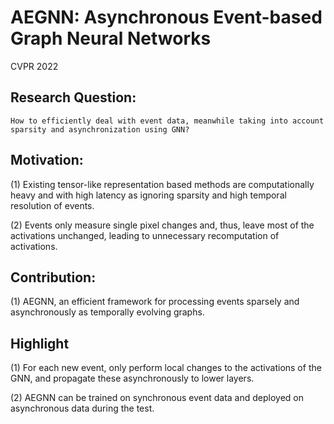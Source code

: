 # AEGNN: Asynchronous Event-based Graph Neural Networks

CVPR 2022

## Research Question:
    How to efficiently deal with event data, meanwhile taking into account sparsity and asynchronization using GNN?
    
## Motivation:
(1) Existing tensor-like representation based methods are computationally heavy and with high latency as ignoring sparsity and high temporal resolution of events.

(2) Events only measure single pixel changes and, thus, leave most of the activations unchanged, leading to unnecessary recomputation of activations.

## Contribution:
(1) AEGNN, an efficient framework for processing events sparsely and asynchronously as temporally evolving graphs.

## Highlight
(1) For each new event, only perform local changes to the activations of the GNN, and propagate these asynchronously to lower layers.

(2) AEGNN can be trained on synchronous event data and deployed on asynchronous data during the test.